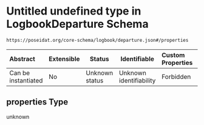 # Untitled undefined type in LogbookDeparture Schema

```txt
https://poseidat.org/core-schema/logbook/departure.json#/properties
```




| Abstract            | Extensible | Status         | Identifiable            | Custom Properties | Additional Properties | Access Restrictions | Defined In                                                                      |
| :------------------ | ---------- | -------------- | ----------------------- | :---------------- | --------------------- | ------------------- | ------------------------------------------------------------------------------- |
| Can be instantiated | No         | Unknown status | Unknown identifiability | Forbidden         | Allowed               | none                | [departure.json\*](schemas/entry/logbook/departure.json "open original schema") |

## properties Type

unknown
